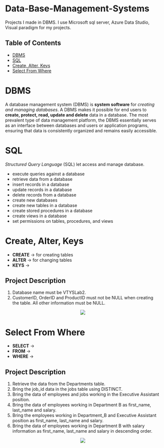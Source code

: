 # Data-Base-Management-Systems
Projects I made in DBMS. I use Microsoft sql server, Azure Data Studio, Visual paradigm for my projects.

## Table of Contents

- [DBMS](#dbms)
- [SQL](#sql)
- [Create, Alter, Keys](#create-alter-keys)
- [Select From Where](#select-from-where)


# DBMS

A database management system (DBMS) is **system software** for *creating and managing databases*. A DBMS makes it possible for end users to **create, protect, read, update and delete** data in a database. The most prevalent type of data management platform, the DBMS essentially serves as an interface between databases and users or application programs, ensuring that data is consistently organized and remains easily accessible.

# SQL

*Structured Query Language* (SQL) let access and manage database.

- execute queries against a database
- retrieve data from a database
- insert records in a database
- update records in a database
- delete records from a database
- create new databases
- create new tables in a database
- create stored procedures in a database
- create views in a database
- set permissions on tables, procedures, and views

# Create, Alter, Keys

- **CREATE** -> for creating tables
- **ALTER** -> for changing tables
- **KEYS** -> 


## Project Description

1. Database name must be VTYSLab2.
2. CustomerID, OrderID and ProductID must not be NULL when creating the table. All other information must be NULL.

<p align="center">
  <img src="https://user-images.githubusercontent.com/102357822/201354061-32a69061-d5c3-43d2-a652-c55ed29b9c61.png">
</p>

# Select From Where

- **SELECT** -> 
- **FROM** -> 
- **WHERE** -> 

## Project Description

1. Retrieve the data from the Departments table.
2. Bring the job_id data in the jobs table using DISTINCT.
3. Bring the data of employees and jobs working in the Executive Assistant position.
4. Bring the data of employees working in Department B as first_name, last_name and salary.
5. Bring the employees working in Department_B and Executive Assistant position as first_name, last_name and salary.
6. Bring the data of employees working in Department B with salary information as first_name, last_name and salary in descending order.

<p align="center">
  <img src="https://user-images.githubusercontent.com/102357822/202876845-61db2865-28b1-461c-91e5-1698c875968b.png">
</p>

